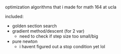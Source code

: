 optimization algorithms that i made for math 164 at ucla

included:
- golden section search
- gradient method/descent (for 2 var)
    - need to check if step size too small/big
- pure newton
    - i havent figured out a stop condition yet lol
